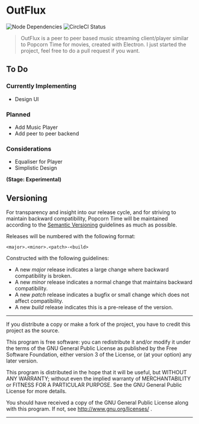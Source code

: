 # OutFlux
![Node Dependencies](https://david-dm.org/outflux/outflux.svg)
![CircleCI Status]()

> OutFlux is a peer to peer based music streaming client/player similar to Popcorn Time for movies, created with Electron. I just started the project, feel free to do a pull request if you want.

## To Do
### Currently Implementing
- Design UI
### Planned

- Add Music Player
- Add peer to peer backend

### Considerations
- Equaliser for Player
- Simplistic Design

**(Stage: Experimental)**

## Versioning

For transparency and insight into our release cycle, and for striving to maintain backward compatibility, Popcorn Time will be maintained according to the [Semantic Versioning](http://semver.org/) guidelines as much as possible.

Releases will be numbered with the following format:

`<major>.<minor>.<patch>-<build>`

Constructed with the following guidelines:

* A new *major* release indicates a large change where backward compatibility is broken.
* A new *minor* release indicates a normal change that maintains backward compatibility.
* A new *patch* release indicates a bugfix or small change which does not affect compatibility.
* A new *build* release indicates this is a pre-release of the version.


***

If you distribute a copy or make a fork of the project, you have to credit this project as the source.

This program is free software: you can redistribute it and/or modify it under the terms of the GNU General Public License as published by the Free Software Foundation, either version 3 of the License, or (at your option) any later version.

This program is distributed in the hope that it will be useful, but WITHOUT ANY WARRANTY; without even the implied warranty of MERCHANTABILITY or FITNESS FOR A PARTICULAR PURPOSE.  See the GNU General Public License for more details.

You should have received a copy of the GNU General Public License along with this program.  If not, see http://www.gnu.org/licenses/ .

***
